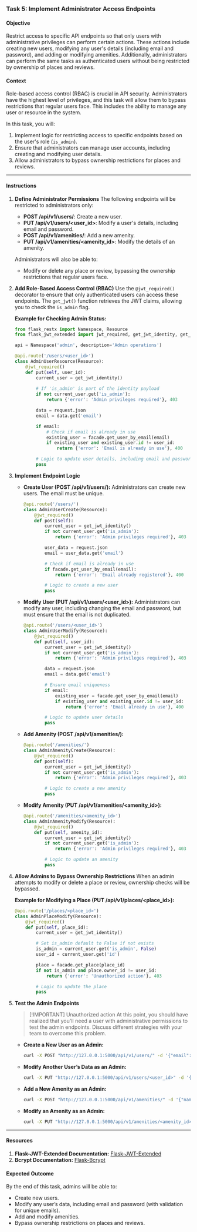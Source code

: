 ### Task 5: Implement Administrator Access Endpoints

#### Objective
Restrict access to specific API endpoints so that only users with administrative privileges can perform certain actions. These actions include creating new users, modifying any user's details (including email and password), and adding or modifying amenities. Additionally, administrators can perform the same tasks as authenticated users without being restricted by ownership of places and reviews.

#### Context
Role-based access control (RBAC) is crucial in API security. Administrators have the highest level of privileges, and this task will allow them to bypass restrictions that regular users face. This includes the ability to manage any user or resource in the system. 

In this task, you will:
1. Implement logic for restricting access to specific endpoints based on the user's role (`is_admin`).
2. Ensure that administrators can manage user accounts, including creating and modifying user details.
3. Allow administrators to bypass ownership restrictions for places and reviews.

---

#### Instructions

1. **Define Administrator Permissions**
   The following endpoints will be restricted to administrators only:
   - **POST /api/v1/users/**: Create a new user.
   - **PUT /api/v1/users/<user_id>**: Modify a user's details, including email and password.
   - **POST /api/v1/amenities/**: Add a new amenity.
   - **PUT /api/v1/amenities/<amenity_id>**: Modify the details of an amenity.

   Administrators will also be able to:
   - Modify or delete any place or review, bypassing the ownership restrictions that regular users face.

2. **Add Role-Based Access Control (RBAC)**
   Use the `@jwt_required()` decorator to ensure that only authenticated users can access these endpoints. The `get_jwt()` function retrieves the JWT claims, allowing you to check the `is_admin` flag.

   **Example for Checking Admin Status:**
   ```python
   from flask_restx import Namespace, Resource
   from flask_jwt_extended import jwt_required, get_jwt_identity, get_jwt

   api = Namespace('admin', description='Admin operations')

   @api.route('/users/<user_id>')
   class AdminUserResource(Resource):
       @jwt_required()
       def put(self, user_id):
           current_user = get_jwt_identity()
           
           # If 'is_admin' is part of the identity payload
           if not current_user.get('is_admin'):
               return {'error': 'Admin privileges required'}, 403

           data = request.json
           email = data.get('email')

           if email:
               # Check if email is already in use
               existing_user = facade.get_user_by_email(email)
               if existing_user and existing_user.id != user_id:
                   return {'error': 'Email is already in use'}, 400

           # Logic to update user details, including email and password
           pass
   ```

3. **Implement Endpoint Logic**

   - **Create User (POST /api/v1/users/):**
     Administrators can create new users. The email must be unique.
     ```python
     @api.route('/users/')
     class AdminUserCreate(Resource):
         @jwt_required()
         def post(self):
             current_user = get_jwt_identity()
             if not current_user.get('is_admin'):
                 return {'error': 'Admin privileges required'}, 403

             user_data = request.json
             email = user_data.get('email')

             # Check if email is already in use
             if facade.get_user_by_email(email):
                 return {'error': 'Email already registered'}, 400

             # Logic to create a new user
             pass
     ```

   - **Modify User (PUT /api/v1/users/<user_id>):**
     Administrators can modify any user, including changing the email and password, but must ensure that the email is not duplicated.
     ```python
     @api.route('/users/<user_id>')
     class AdminUserModify(Resource):
         @jwt_required()
         def put(self, user_id):
             current_user = get_jwt_identity()
             if not current_user.get('is_admin'):
                 return {'error': 'Admin privileges required'}, 403

             data = request.json
             email = data.get('email')

             # Ensure email uniqueness
             if email:
                 existing_user = facade.get_user_by_email(email)
                 if existing_user and existing_user.id != user_id:
                     return {'error': 'Email already in use'}, 400

             # Logic to update user details
             pass
     ```

   - **Add Amenity (POST /api/v1/amenities/):**
     ```python
     @api.route('/amenities/')
     class AdminAmenityCreate(Resource):
         @jwt_required()
         def post(self):
             current_user = get_jwt_identity()
             if not current_user.get('is_admin'):
                 return {'error': 'Admin privileges required'}, 403

             # Logic to create a new amenity
             pass
     ```

   - **Modify Amenity (PUT /api/v1/amenities/<amenity_id>):**
     ```python
     @api.route('/amenities/<amenity_id>')
     class AdminAmenityModify(Resource):
         @jwt_required()
         def put(self, amenity_id):
             current_user = get_jwt_identity()
             if not current_user.get('is_admin'):
                 return {'error': 'Admin privileges required'}, 403

             # Logic to update an amenity
             pass
     ```

4. **Allow Admins to Bypass Ownership Restrictions**
   When an admin attempts to modify or delete a place or review, ownership checks will be bypassed.

   **Example for Modifying a Place (PUT /api/v1/places/<place_id>):**
   ```python
   @api.route('/places/<place_id>')
   class AdminPlaceModify(Resource):
       @jwt_required()
       def put(self, place_id):
           current_user = get_jwt_identity()

           # Set is_admin default to False if not exists
           is_admin = current_user.get('is_admin', False)
           user_id = current_user.get('id')

           place = facade.get_place(place_id)
           if not is_admin and place.owner_id != user_id:
               return {'error': 'Unauthorized action'}, 403

           # Logic to update the place
           pass
   ```

5. **Test the Admin Endpoints**

    > [!IMPORTANT] Unauthorized action
    > At this point, you should have realized that you'll need a user with administrative permissions to test the admin endpoints. 
    > Discuss different strategies with your team to overcome this problem.

   - **Create a New User as an Admin:**
     ```bash
     curl -X POST "http://127.0.0.1:5000/api/v1/users/" -d '{"email": "newuser@example.com", "first_name": "Admin", "last_name": "User"}' -H "Authorization: Bearer <admin_token>" -H "Content-Type: application/json"
     ```

   - **Modify Another User’s Data as an Admin:**
     ```bash
     curl -X PUT "http://127.0.0.1:5000/api/v1/users/<user_id>" -d '{"email": "updatedemail@example.com"}' -H "Authorization: Bearer <admin_token>" -H "Content-Type: application/json"
     ```

   - **Add a New Amenity as an Admin:**
     ```bash
     curl -X POST "http://127.0.0.1:5000/api/v1/amenities/" -d '{"name": "Swimming Pool"}' -H "Authorization: Bearer <admin_token>" -H "Content-Type: application/json"
     ```

   - **Modify an Amenity as an Admin:**
     ```bash
     curl -X PUT "http://127.0.0.1:5000/api/v1/amenities/<amenity_id>" -d '{"name": "Updated Amenity"}' -H "Authorization: Bearer <admin_token>" -H "Content-Type: application/json"
     ```

---

#### Resources

1. **Flask-JWT-Extended Documentation:** [Flask-JWT-Extended](https://flask-jwt-extended.readthedocs.io/en/stable/)
2. **Bcrypt Documentation:** [Flask-Bcrypt](https://flask-bcrypt.readthedocs.io/en/latest/)

#### Expected Outcome
By the end of this task, admins will be able to:
- Create new users.
- Modify any user’s data, including email and password (with validation for unique emails).
- Add and modify amenities.
- Bypass ownership restrictions on places and reviews.
